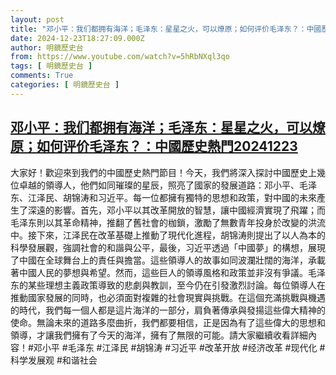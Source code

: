 ```yaml
---
layout: post
title: "邓小平：我们都拥有海洋；毛泽东：星星之火，可以燎原；如何评价毛泽东？：中國歷史熱門20241223"
date: 2024-12-23T18:27:09.000Z
author: 明鏡歷史台
from: https://www.youtube.com/watch?v=5hRbNXql3qo
tags: [ 明鏡歷史台 ]
comments: True
categories: [ 明鏡歷史台 ]
---
```

<!--1734978429000-->
[邓小平：我们都拥有海洋；毛泽东：星星之火，可以燎原；如何评价毛泽东？：中國歷史熱門20241223](https://www.youtube.com/watch?v=5hRbNXql3qo)
------

<div>
大家好！歡迎來到我們的中國歷史熱門節目！今天，我們將深入探討中國歷史上幾位卓越的領導人，他們如同璀璨的星辰，照亮了國家的發展道路：邓小平、毛泽东、江泽民、胡锦涛和习近平。每一位都擁有獨特的思想和政策，對中國的未來產生了深遠的影響。首先，邓小平以其改革開放的智慧，讓中國經濟實現了飛躍；而毛泽东則以其革命精神，推翻了舊社會的枷鎖，激勵了無數青年投身於改變的洪流中。接下來，江泽民在改革基礎上推動了現代化進程，胡锦涛則提出了以人為本的科學發展觀，強調社會的和諧與公平，最後，习近平透過「中國夢」的構想，展現了中國在全球舞台上的責任與擔當。這些領導人的故事如同波瀾壯闊的海洋，承載著中國人民的夢想與希望。然而，這些巨人的領導風格和政策並非沒有爭議。毛泽东的某些理想主義政策導致的悲劇與教訓，至今仍在引發激烈討論。每位領導人在推動國家發展的同時，也必須面對複雜的社會現實與挑戰。在這個充滿挑戰與機遇的時代，我們每一個人都是這片海洋的一部分，肩負著傳承與發揚這些偉大精神的使命。無論未來的道路多麼曲折，我們都要相信，正是因為有了這些偉大的思想和領導，才讓我們擁有了今天的海洋，擁有了無限的可能。請大家繼續收看詳細內容！#邓小平 #毛泽东 #江泽民 #胡锦涛 #习近平 #改革开放 #经济改革 #现代化 #科学发展观 #和谐社会
</div>
